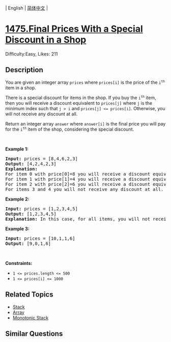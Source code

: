 
| English | [简体中文](README.md) |

# [1475.Final Prices With a Special Discount in a Shop](https://leetcode.com/problems/final-prices-with-a-special-discount-in-a-shop/)
Difficulty:Easy, Likes: 211

## Description

<p>You are given an integer array <code>prices</code> where <code>prices[i]</code> is the price of the <code>i<sup>th</sup></code> item in a shop.</p>

<p>There is a special discount for items in the shop. If you buy the <code>i<sup>th</sup></code> item, then you will receive a discount equivalent to <code>prices[j]</code> where <code>j</code> is the minimum index such that <code>j &gt; i</code> and <code>prices[j] &lt;= prices[i]</code>. Otherwise, you will not receive any discount at all.</p>

<p>Return an integer array <code>answer</code> where <code>answer[i]</code> is the final price you will pay for the <code>i<sup>th</sup></code> item of the shop, considering the special discount.</p>

<p>&nbsp;</p>
<p><strong class="example">Example 1:</strong></p>

<pre>
<strong>Input:</strong> prices = [8,4,6,2,3]
<strong>Output:</strong> [4,2,4,2,3]
<strong>Explanation:</strong> 
For item 0 with price[0]=8 you will receive a discount equivalent to prices[1]=4, therefore, the final price you will pay is 8 - 4 = 4.
For item 1 with price[1]=4 you will receive a discount equivalent to prices[3]=2, therefore, the final price you will pay is 4 - 2 = 2.
For item 2 with price[2]=6 you will receive a discount equivalent to prices[3]=2, therefore, the final price you will pay is 6 - 2 = 4.
For items 3 and 4 you will not receive any discount at all.
</pre>

<p><strong class="example">Example 2:</strong></p>

<pre>
<strong>Input:</strong> prices = [1,2,3,4,5]
<strong>Output:</strong> [1,2,3,4,5]
<strong>Explanation:</strong> In this case, for all items, you will not receive any discount at all.
</pre>

<p><strong class="example">Example 3:</strong></p>

<pre>
<strong>Input:</strong> prices = [10,1,1,6]
<strong>Output:</strong> [9,0,1,6]
</pre>

<p>&nbsp;</p>
<p><strong>Constraints:</strong></p>

<ul>
	<li><code>1 &lt;= prices.length &lt;= 500</code></li>
	<li><code>1 &lt;= prices[i] &lt;= 1000</code></li>
</ul>


## Related Topics

- [Stack](https://leetcode.com/tag/stack/)
- [Array](https://leetcode.com/tag/array/)
- [Monotonic Stack](https://leetcode.com/tag/monotonic-stack/)

## Similar Questions

